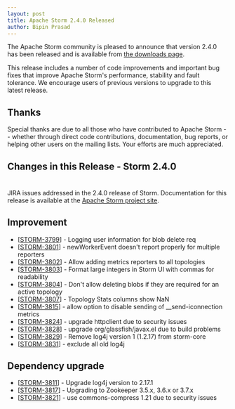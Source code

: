 ```yaml
---
layout: post
title: Apache Storm 2.4.0 Released
author: Bipin Prasad
---
```


The Apache Storm community is pleased to announce that  version 2.4.0 has been
released and is available from [the downloads page](/downloads.html).

This release includes a number of code improvements and important bug fixes 
that improve Apache Storm's performance, stability and fault tolerance. 
We encourage users of previous versions to upgrade to this latest release.


Thanks
------
Special thanks are due to all those who have contributed to Apache Storm -- whether 
through direct code contributions, documentation, bug reports, or helping other 
users on the mailing lists. Your efforts are much appreciated.


Changes in this Release - Storm 2.4.0
---------
<h1></h1>
<p>JIRA issues addressed in the 2.4.0 release of Storm. Documentation for this
    release is available at the <a href="http://storm.apache.org/">Apache Storm
    project site</a>.</p>
<h2>Improvement</h2>
<ul>
<li>[<a href="https://issues.apache.org/jira/browse/STORM-3799">STORM-3799</a>] - Logging user information for blob delete req</li>
<li>[<a href="https://issues.apache.org/jira/browse/STORM-3801">STORM-3801</a>] - newWorkerEvent doesn't report properly for multiple reporters</li>
<li>[<a href="https://issues.apache.org/jira/browse/STORM-3802">STORM-3802</a>] - Allow adding metrics reporters to all topologies</li>
<li>[<a href="https://issues.apache.org/jira/browse/STORM-3803">STORM-3803</a>] - Format large integers in Storm UI with commas for readability</li>
<li>[<a href="https://issues.apache.org/jira/browse/STORM-3804">STORM-3804</a>] - Don't allow deleting blobs if they are required for an active topology</li>
<li>[<a href="https://issues.apache.org/jira/browse/STORM-3807">STORM-3807</a>] - Topology Stats columns show NaN</li>
<li>[<a href="https://issues.apache.org/jira/browse/STORM-3815">STORM-3815</a>] - allow option to disable sending of __send-iconnection metrics</li>
<li>[<a href="https://issues.apache.org/jira/browse/STORM-3824">STORM-3824</a>] - upgrade httpclient due to security issues</li>
<li>[<a href="https://issues.apache.org/jira/browse/STORM-3828">STORM-3828</a>] - upgrade org/glassfish/javax.el due to build problems</li>
<li>[<a href="https://issues.apache.org/jira/browse/STORM-3829">STORM-3829</a>] - Remove log4j version 1 (1.2.17) from storm-core</li>
<li>[<a href="https://issues.apache.org/jira/browse/STORM-3831">STORM-3831</a>] - exclude all old log4j</li>
</ul>
<h2>Dependency upgrade</h2>
<ul>
<li>[<a href="https://issues.apache.org/jira/browse/STORM-3811">STORM-3811</a>] - Upgrade log4j version to 2.17.1</li>
<li>[<a href="https://issues.apache.org/jira/browse/STORM-3817">STORM-3817</a>] - Upgrading to Zookeeper 3.5.x, 3.6.x or 3.7.x</li>
<li>[<a href="https://issues.apache.org/jira/browse/STORM-3821">STORM-3821</a>] - use commons-compress 1.21 due to security issues</li>
</ul>
